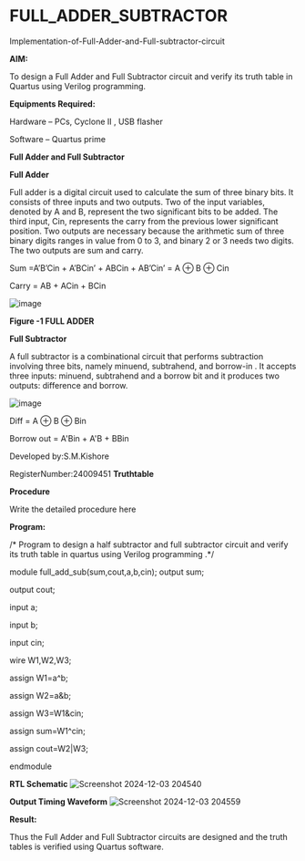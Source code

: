 # FULL_ADDER_SUBTRACTOR

Implementation-of-Full-Adder-and-Full-subtractor-circuit

**AIM:**

To design a Full Adder and Full Subtractor circuit and verify its truth table in Quartus using Verilog programming.

**Equipments Required:**

Hardware – PCs, Cyclone II , USB flasher

Software – Quartus prime

**Full Adder and Full Subtractor**

**Full Adder**

Full adder is a digital circuit used to calculate the sum of three binary bits. It consists of three inputs and two outputs. Two of the input variables, denoted by A and B, represent the two significant bits to be added. The third input, Cin, represents the carry from the previous lower significant position. Two outputs are necessary because the arithmetic sum of three binary digits ranges in value from 0 to 3, and binary 2 or 3 needs two digits. The two outputs are sum and carry.

Sum =A’B’Cin + A’BCin’ + ABCin + AB’Cin’ = A ⊕ B ⊕ Cin 

Carry = AB + ACin + BCin

![image](https://github.com/naavaneetha/FULL_ADDER_SUBTRACTOR/assets/154305477/0f30ba51-5ffb-4198-845f-18e054f675e7)

**Figure -1 FULL ADDER**

**Full Subtractor**

A full subtractor is a combinational circuit that performs subtraction involving three bits, namely minuend, subtrahend, and borrow-in . It accepts three inputs: minuend, subtrahend and a borrow bit and it produces two outputs: difference and borrow.

![image](https://github.com/naavaneetha/FULL_ADDER_SUBTRACTOR/assets/154305477/02b24f51-ab51-4304-9ad6-7b81ffc1ead5)

Diff = A ⊕ B ⊕ Bin 

Borrow out = A'Bin + A'B + BBin


Developed by:S.M.Kishore


RegisterNumber:24009451
**Truthtable**

**Procedure**

Write the detailed procedure here

**Program:**

/* Program to design a half subtractor and full subtractor circuit and verify its truth table in quartus using Verilog programming
.*/

module full_add_sub(sum,cout,a,b,cin);
 output sum;
 
 output cout;
 
 input a;
 
 input b;
 
 input cin;
 
 wire W1,W2,W3;
 
 assign W1=a^b;
 
 assign W2=a&b;
 
 assign W3=W1&cin;
 
 assign sum=W1^cin;
 
 assign cout=W2|W3;
 
 endmodule






 
**RTL Schematic**
![Screenshot 2024-12-03 204540](https://github.com/user-attachments/assets/db61be7c-6b01-4904-ab2f-b10eb2e87401)

**Output Timing Waveform**
![Screenshot 2024-12-03 204559](https://github.com/user-attachments/assets/0a2c3d05-de06-4908-ad79-e8fdb90f3178)

**Result:**

Thus the Full Adder and Full Subtractor circuits are designed and the truth tables is verified using Quartus software.



